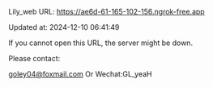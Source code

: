 Lily_web URL: https://ae6d-61-165-102-156.ngrok-free.app

Updated at: 2024-12-10 06:41:49

If you cannot open this URL, the server might be down.

Please contact: 

goley04@foxmail.com Or Wechat:GL_yeaH